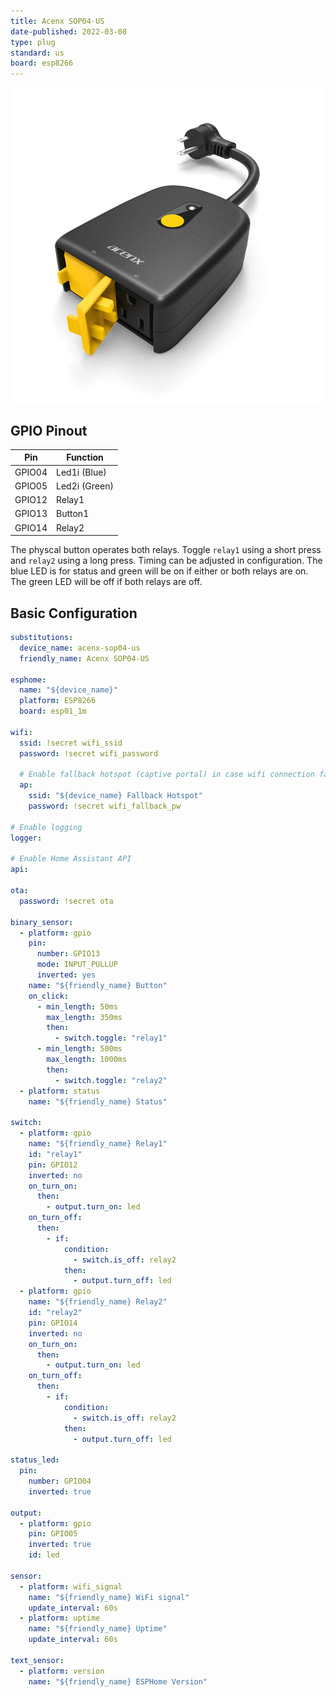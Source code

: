 ```yaml
---
title: Acenx SOP04-US
date-published: 2022-03-08
type: plug
standard: us
board: esp8266
---
```


![alt text](sop04-us.jpg "Acenx SOP04-US")

## GPIO Pinout

| Pin    | Function             |
| ------ | -------------------- |
| GPIO04 | Led1i (Blue)         |
| GPIO05 | Led2i (Green)        |
| GPIO12 | Relay1               |
| GPIO13 | Button1              |
| GPIO14 | Relay2               |

The physcal button operates both relays.  Toggle `relay1` using a short press and `relay2` using a long press.  Timing can be adjusted in configuration.  The blue LED is for status and green will be on if either or both relays are on.  The green LED will be off if both relays are off.

## Basic Configuration

```yaml
substitutions:
  device_name: acenx-sop04-us
  friendly_name: Acenx SOP04-US

esphome:
  name: "${device_name}"
  platform: ESP8266
  board: esp01_1m

wifi:
  ssid: !secret wifi_ssid
  password: !secret wifi_password

  # Enable fallback hotspot (captive portal) in case wifi connection fails
  ap:
    ssid: "${device_name} Fallback Hotspot"
    password: !secret wifi_fallback_pw

# Enable logging
logger:

# Enable Home Assistant API
api:

ota:
  password: !secret ota

binary_sensor:
  - platform: gpio
    pin:
      number: GPIO13
      mode: INPUT_PULLUP
      inverted: yes
    name: "${friendly_name} Button"
    on_click:
      - min_length: 50ms
        max_length: 350ms
        then:
          - switch.toggle: "relay1"
      - min_length: 500ms
        max_length: 1000ms
        then:
          - switch.toggle: "relay2"
  - platform: status
    name: "${friendly_name} Status"

switch:
  - platform: gpio
    name: "${friendly_name} Relay1"
    id: "relay1"
    pin: GPIO12
    inverted: no
    on_turn_on:
      then:
        - output.turn_on: led
    on_turn_off:
      then:
        - if:
            condition:
              - switch.is_off: relay2
            then:
              - output.turn_off: led
  - platform: gpio
    name: "${friendly_name} Relay2"
    id: "relay2"
    pin: GPIO14
    inverted: no
    on_turn_on:
      then:
        - output.turn_on: led
    on_turn_off:
      then:
        - if:
            condition:
              - switch.is_off: relay2
            then:
              - output.turn_off: led

status_led:
  pin:
    number: GPIO04
    inverted: true

output:
  - platform: gpio
    pin: GPIO05
    inverted: true
    id: led

sensor:
  - platform: wifi_signal
    name: "${friendly_name} WiFi signal"
    update_interval: 60s
  - platform: uptime
    name: "${friendly_name} Uptime"
    update_interval: 60s

text_sensor:
  - platform: version
    name: "${friendly_name} ESPHome Version"
```
